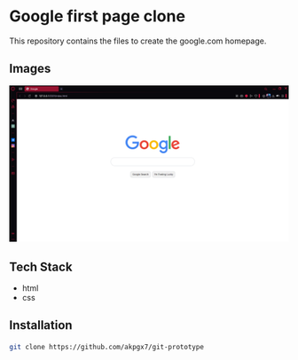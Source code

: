 # Google first page clone

This repository contains the files to create the google.com homepage.

## Images
<img src="img\ss-google.png" alt="google">

## Tech Stack
- html
- css

## Installation
```bash
git clone https://github.com/akpgx7/git-prototype